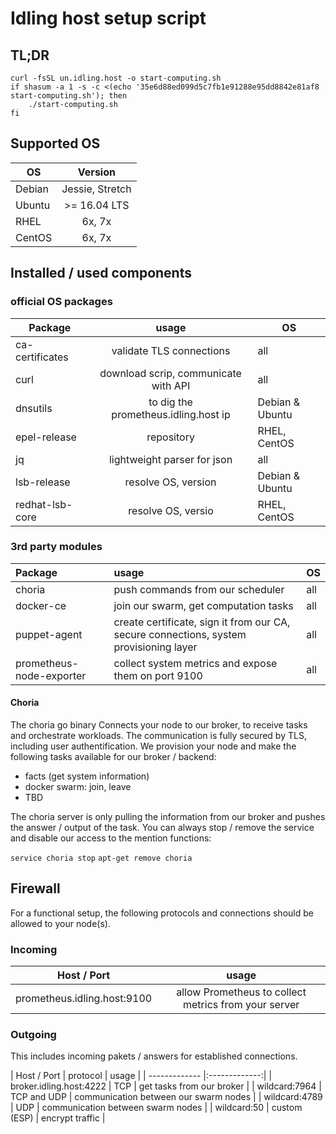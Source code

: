 # Idling host setup script

## TL;DR

```shell
curl -fsSL un.idling.host -o start-computing.sh
if shasum -a 1 -s -c <(echo '35e6d88ed099d5c7fb1e91288e95dd8842e81af8 start-computing.sh'); then
    ./start-computing.sh
fi
```

## Supported OS

| OS            | Version       |
| ------------- |:-------------:|
| Debian        | Jessie, Stretch |
| Ubuntu        | >= 16.04 LTS    |
| RHEL          | 6x, 7x          |
| CentOS        | 6x, 7x          |

## Installed / used components

### official OS packages

| Package       | usage         | OS         |
| ------------- |:-------------:|----------- |
| ca-certificates | validate TLS connections             | all |
| curl            | download scrip, communicate with API | all |
| dnsutils        | to dig the prometheus.idling.host ip | Debian & Ubuntu |
| epel-release    | repository                           | RHEL, CentOS |
| jq              | lightweight parser for json          | all |
| lsb-release     | resolve OS, version                  | Debian & Ubuntu |
| redhat-lsb-core | resolve OS, versio                   | RHEL, CentOS |


### 3rd party modules

| Package                  | usage                                                                                  | OS  |
| :------------------------|:-------------------------------------------------------------------------------------- |:----|
| choria                   | push commands from our scheduler                                                       | all |
| docker-ce                | join our swarm, get computation tasks                                                  | all |
| puppet-agent             | create certificate, sign it from our CA, secure connections, system provisioning layer | all |
| prometheus-node-exporter | collect system metrics and expose them on port 9100                                    | all |

#### Choria

The choria go binary Connects your node to our broker, to receive tasks and orchestrate workloads.
The communication is fully secured by TLS, including user authentification.
We provision your node and make the following tasks available for our broker / backend:

* facts (get system information)
* docker swarm: join, leave
* TBD

The choria server is only pulling the information from our broker and pushes the answer / output of the task.
You can always stop / remove the service and disable our access to the mention functions:

`service choria stop`
`apt-get remove choria`

## Firewall
For a functional setup, the following protocols and connections should be allowed to your node(s).

### Incoming

| Host  / Port  | usage         |
| ------------- |:-------------:|
| prometheus.idling.host:9100 | allow Prometheus to collect metrics from your server |

### Outgoing

This includes incoming pakets / answers for established connections.

| Host  / Port  | protocol | usage         |
| ------------- |:-------------:|
| broker.idling.host:4222 | TCP | get tasks from our broker |
| wildcard:7964 | TCP and UDP | communication between our swarm nodes |
| wildcard:4789 | UDP | communication between swarm nodes |
| wildcard:50 | custom (ESP) | encrypt traffic |
